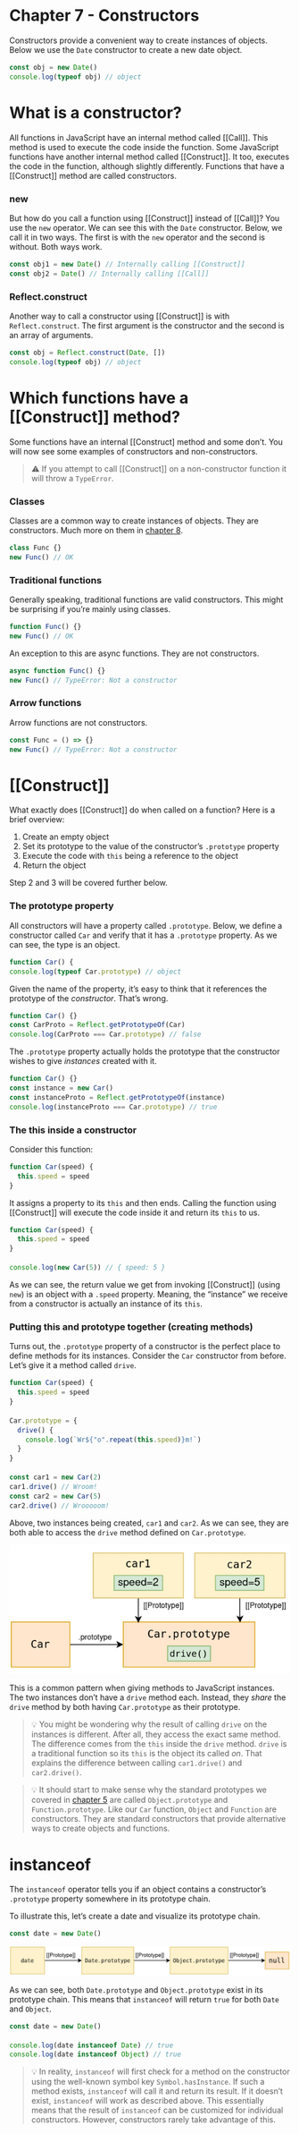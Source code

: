 # Chapter 7 - Constructors


Constructors provide a convenient way to create instances of objects. Below we use the `Date` constructor to create a new date object.

```js
const obj = new Date()
console.log(typeof obj) // object
```

# What is a constructor?

All functions in JavaScript have an internal method called [[Call]]. This method is used to execute the code inside the function. Some JavaScript functions have another internal method called [[Construct]]. It too, executes the code in the function, although slightly differently. Functions that have a [[Construct]] method are called constructors.

### new

But how do you call a function using [[Construct]] instead of [[Call]]? You use the `new` operator. We can see this with the `Date` constructor. Below, we call it in two ways. The first is with the `new` operator and the second is without. Both ways work.

```js
const obj1 = new Date() // Internally calling [[Construct]]
const obj2 = Date() // Internally calling [[Call]]
```

### Reflect.construct

Another way to call a constructor using [[Construct]] is with `Reflect.construct`. The first argument is the constructor and the second is an array of arguments.

```js
const obj = Reflect.construct(Date, [])
console.log(typeof obj) // object
```

# Which functions have a [[Construct]] method?

Some functions have an internal [[Construct] method and some don’t. You will now see some examples of constructors and non-constructors.

>⚠️ If you attempt to call [[Construct]] on a non-constructor function it will throw a `TypeError`.
>

### Classes

Classes are a common way to create instances of objects. They are constructors. Much more on them in [chapter 8](./chapter-8.md).

```js
class Func {}
new Func() // OK
```

### Traditional functions

Generally speaking, traditional functions are valid constructors. This might be surprising if you’re mainly using classes.

```js
function Func() {}
new Func() // OK
```

An exception to this are async functions. They are not constructors.

```js
async function Func() {}
new Func() // TypeError: Not a constructor
```

### Arrow functions

Arrow functions are not constructors.

```js
const Func = () => {}
new Func() // TypeError: Not a constructor
```

# [[Construct]]

What exactly does [[Construct]] do when called on a function? Here is a brief overview:

1. Create an empty object
2. Set its prototype to the value of the constructor’s `.prototype` property
3. Execute the code with `this` being a reference to the object
4. Return the object

Step 2 and 3 will be covered further below.

### The prototype property

All constructors will have a property called `.prototype`. Below, we define a constructor called `Car` and verify that it has a `.prototype` property. As we can see, the type is an object.

```jsx
function Car() {
console.log(typeof Car.prototype) // object
```

Given the name of the property, it’s easy to think that it references the prototype of the *constructor*. That’s wrong.

```js
function Car() {}
const CarProto = Reflect.getPrototypeOf(Car)
console.log(CarProto === Car.prototype) // false
```

The `.prototype` property actually holds the prototype that the constructor wishes to give *instances* created with it.

```js
function Car() {}
const instance = new Car()
const instanceProto = Reflect.getPrototypeOf(instance)
console.log(instanceProto === Car.prototype) // true
```

### The this inside a constructor

Consider this function:

```js
function Car(speed) {
  this.speed = speed
}
```

It assigns a property to its `this` and then ends. Calling the function using [[Construct]] will execute the code inside it and return its `this` to us. 

```js
function Car(speed) {
  this.speed = speed
}

console.log(new Car(5)) // { speed: 5 }
```

As we can see, the return value we get from invoking [[Construct]] (using `new`) is an object with a `.speed` property. Meaning, the “instance” we receive from a constructor is actually an instance of its `this`.

### Putting this and prototype together (creating methods)

Turns out, the `.prototype` property of a constructor is the perfect place to define methods for its instances. Consider the `Car` constructor from before. Let’s give it a method called `drive`.

```js
function Car(speed) {
  this.speed = speed
}

Car.prototype = {
  drive() {
    console.log(`Wr${"o".repeat(this.speed)}m!`)
  }
}

const car1 = new Car(2)
car1.drive() // Wroom!
const car2 = new Car(5)
car2.drive() // Wrooooom!
```

Above, two instances being created, `car1` and `car2`. As we can see, they are both able to access the `drive` method defined on `Car.prototype`.

![Car constructor and its instances](../images/car-constructor.png)

This is a common pattern when giving methods to JavaScript instances. The two instances don’t have a `drive` method each. Instead, they *share* the `drive` method by both having `Car.prototype` as their prototype.

>💡 You might be wondering why the result of calling `drive` on the instances is different. After all, they access the exact same method. The difference comes from the `this` inside the `drive` method. `drive` is a traditional function so its `this` is the object its called *on*. That explains the difference between calling `car1.drive()` and `car2.drive()`.
>

>💡 It should start to make sense why the standard prototypes we covered in [chapter 5](./chapter-5.md) are called `Object.prototype` and `Function.prototype`. Like our `Car` function, `Object` and `Function` are constructors. They are standard constructors that provide alternative ways to create objects and functions.

# instanceof

The `instanceof` operator tells you if an object contains a constructor’s `.prototype` property somewhere in its prototype chain.

To illustrate this, let’s create a date and visualize its prototype chain.

```js
const date = new Date()
```

![date prototype chain](../images/date-instanceof.png)

As we can see, both `Date.prototype` and `Object.prototype` exist in its prototype chain. This means that `instanceof` will return `true` for both `Date` and `Object`.

```js
const date = new Date()

console.log(date instanceof Date) // true
console.log(date instanceof Object) // true
```

>💡 In reality, `instanceof` will first check for a method on the constructor using the well-known symbol key `Symbol.hasInstance`. If such a method exists, `instanceof` will call it and return its result. If it doesn’t exist, `instanceof` will work as described above.
>This essentially means that the result of `instanceof` can be customized for individual constructors. However, constructors rarely take advantage of this.
>
